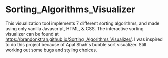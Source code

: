 # Sorting_Algorithms_Visualizer

This visualization tool implements 7 different sorting algorithms, and made using only vanilla Javascript, HTML, & CSS. The interactive sorting visualizer can be found at https://brandonktran.github.io/Sorting_Algorithms_Visualizer/. I was inspired to do this project because of Apal Shah's bubble sort visualizer. Still working out some bugs and styling choices.
